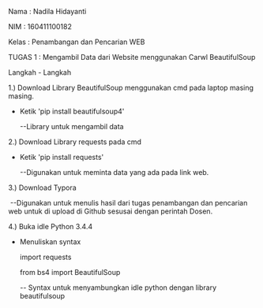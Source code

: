 Nama	: Nadila Hidayanti

NIM	   : 160411100182

Kelas	 : Penambangan dan Pencarian WEB 

 

TUGAS 1 : Mengambil Data dari Website menggunakan Carwl BeautifulSoup



Langkah - Langkah 

1.) Download Library BeautifulSoup menggunakan cmd pada laptop masing masing.

 - Ketik 'pip install beautifulsoup4'

   --Library untuk mengambil data

2.) Download Library requests pada cmd 

- Ketik 'pip install requests'

  --Digunakan untuk meminta data yang ada pada link web.   

3.) Download Typora

​	--Digunakan untuk menulis hasil dari tugas penambangan dan pencarian web untuk di 	  	   upload di Github sesusai dengan perintah Dosen.

4.) Buka idle Python 3.4.4 

- Menuliskan syntax 

  import requests

  from bs4 import BeautifulSoup

  -- Syntax untuk menyambungkan idle python dengan library beautifulsoup

  